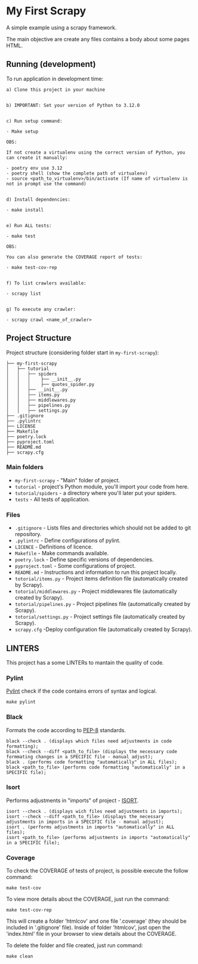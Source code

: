 # My First Scrapy

A simple example using a scrapy framework.

The main objective are create any files contains a body about some pages HTML.


## Running (development)

To run application in development time:

```
a) Clone this project in your machine


b) IMPORTANT: Set your version of Python to 3.12.0


c) Run setup command:

- Make setup

OBS:

If not create a virtualenv using the correct version of Python, you can create it manually: 

- poetry env use 3.12
- poetry shell (show the complete path of virtualenv)
- source <path_to_virtualenv>/bin/activate (If name of virtualenv is not in prompt use the command)


d) Install dependencies:

- make install


e) Run ALL tests:

- make test

OBS: 

You can also generate the COVERAGE report of tests:

- make test-cov-rep


f) To list crawlers available:

- scrapy list


g) To execute any crawler:

- scrapy crawl <name_of_crawler>

```

## Project Structure

Project structure (considering folder start in `my-first-scrapy`):

```
├── my-first-scrapy
│   ├── tutorial
│   │   ├── spiders
│   │   │    ├── __init__.py
│   │   │    ├── quotes_spider.py
│   │   ├── __init__.py
│   │   ├── items.py
│   │   ├── middlewares.py
│   │   ├── pipelines.py
│   │   ├── settings.py
├── .gitignore
├── .pylintrc
├── LICENSE
├── Makefile
├── poetry.lock
├── pyproject.toml
├── README.md
├── scrapy.cfg
```

### Main folders

* `my-first-scrapy` - "Main" folder of project.
* `tutorial` - project's Python module, you'll import your code from here.
* `tutorial/spiders` - a directory where you'll later put your spiders.
* `tests` - All tests of application.

### Files

* `.gitignore` - Lists files and directories which should not be added to git repository.
* `.pylintrc` - Define configurations of pylint.
* `LICENCE` - Definitions of licence.
* `Makefile` - Make commands available.
* `poetry.lock` - Define specific versions of dependencies.
* `pyproject.toml` - Some configurations of project.
* `README.md` - Instructions and information to run this project locally.
* `totorial/items.py` - Project items definition file (automatically created by Scrapy).
* `totorial/middlewares.py` - Project middlewares file (automatically created by Scrapy).
* `totorial/pipelines.py` - Project pipelines file (automatically created by Scrapy).
* `totorial/settings.py` - Project settings file (automatically created by Scrapy).
* `scrapy.cfg` -Deploy configuration file (automatically created by Scrapy).

## LINTERS

This project has a some LINTERs to mantain the quality of code.

### Pylint

[Pylint](https://www.pylint.org/) check if the code contains errors of syntax and logical.

```
make pylint
```

### Black

Formats the code according to [PEP-8](https://peps.python.org/pep-0008/) standards.

```
black --check . (displays which files need adjustments in code formatting);
black --check --diff <path_to_file> (displays the necessary code formmating changes in a SPECIFIC file - manual adjust);
black . (performs code formatting "automatically" in ALL files);
black <path_to_file> (performs code formatting "automatically" in a SPECIFIC file);
```

### Isort

Performs adjustments in "imports" of project - [ISORT](https://pycqa.github.io/isort/).

```
isort --check . (displays wich files need adjustments in imports);
isort --check --diff <path_to_file> (displays the necessary adjustments in imports in a SPECIFIC file - manual adjust);
isort . (performs adjustments in imports "automatically" in ALL files);
isort <path_to_file> (performs adjustments in imports "automatically" in a SPECIFIC file);
```

### Coverage

To check the COVERAGE of tests of project, is possible execute the follow command:

```
make test-cov
```

To view more details about the COVERAGE, just run the command:

```
make test-cov-rep
```

This will create a folder 'htmlcov' and one file '.coverage' (they should be included in '.gitignore' file). Inside of folder 'htmlcov', just open the 'index.html' file in your browser to view details about the COVERAGE.

To delete the folder and file created, just run command:

```
make clean
```

